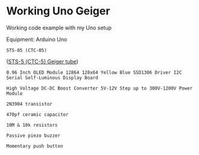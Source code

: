 # Working Uno Geiger
 Working code example with my Uno setup

Equipment:
    Arduino Uno

    STS-05 (CTC-05)
   ([STS-5 (СTC-5) Geiger tube](https://www.pocketmagic.net/tube-sts-5-%D1%81tc-5-geiger-tube))

    0.96 Inch OLED Module 12864 128x64 Yellow Blue SSD1306 Driver I2C Serial Self-Luminous Display Board

    High Voltage DC-DC Boost Converter 5V-12V Step up to 300V-1200V Power Module

    2N3904 transistor

    470pf ceramic capacitor

    10M & 10k resistors

    Passive piezo buzzer

    Momentary push button
